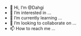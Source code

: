 - 👋 Hi, I’m @Dahgi
- 👀 I’m interested in ...
- 🌱 I’m currently learning ...
- 💞️ I’m looking to collaborate on ...
- 📫 How to reach me ...

<!---
Dahgi/Dahgi is a ✨ special ✨ repository because its `README.md` (this file) appears on your GitHub profile.
You can click the Preview link to take a look at your changes.
--->
